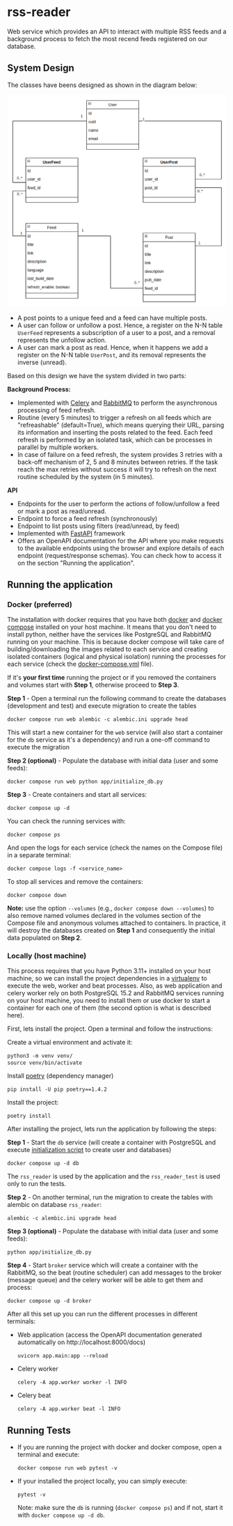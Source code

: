 # rss-reader

Web service which provides an API to interact with multiple RSS feeds and a background
process to fetch the most recend feeds registered on our database.

## System Design
The classes have beens designed as shown in the diagram below:

![Classes diagram](db_relationship_diagram.png)

- A post points to a unique feed and a feed can have multiple posts.
- A user can follow or unfollow a post. Hence, a register on the N-N table `UserFeed`
represents a subscription of a user to a post, and a removal represents the unfollow
action.
- A user can mark a post as read. Hence, when it happens we add a register on the N-N
table `UserPost`, and its removal represents the inverse (unread).

Based on this design we have the system divided in two parts:

**Background Process:**
- Implemented with [Celery](https://docs.celeryq.dev/en/stable/index.html) and [RabbitMQ](https://www.rabbitmq.com/)
  to perform the asynchronous processing of feed refresh.
- Routine (every 5 minutes) to trigger a refresh on all feeds which are "refreashable"
  (default=True), which means querying their URL, parsing 
  its information and inserting the posts related to the feed. Each feed refresh is 
  performed by an isolated task, which can be processes in parallel by multiple
  workers.
- In case of failure on a feed refresh, the system provides 3 retries with a back-off
  mechanism of 2, 5 and 8 minutes between retries. If the task reach the max retries
  without success it will try to refresh on the next routine scheduled by the system (in 5 minutes).


**API**
- Endpoints for the user to perform the actions of follow/unfollow a feed or
  mark a post as read/unread.
- Endpoint to force a feed refresh (synchronously)
- Endpoint to list posts using filters (read/unread, by feed)
- Implemented with [FastAPI](https://fastapi.tiangolo.com/) framework
- Offers an OpenAPI documentation for the API where you make requests to the available endpoints
  using the browser and explore details of each endpoint (request/response schemas).
  You can check how to access it on the section "Running the application".

## Running the application

### Docker (preferred)
The installation with docker requires that you have both [docker](https://docs.docker.com/get-started/) 
and [docker compose](https://docs.docker.com/compose/) installed on your host machine.
It means that you don't need to install python, neither have the services like
PostgreSQL and RabbitMQ running on your machine. This is because docker compose will
take care of building/downloading the images related to each service and creating
isolated containers (logical and physical isolation) running the processes for each
service (check the [docker-compose.yml](docker-compose.yml) file).

If it's **your first time** running the project or if you removed the containers
and volumes start with **Step 1**, otherwise proceed to **Step 3**.

**Step 1** - Open a terminal run the following command to create the databases
(development and test) and execute migration to create the tables
```commandline
docker compose run web alembic -c alembic.ini upgrade head 
```
This will start a new container for the `web` service (will also start a container
for the `db` service as it's a dependency) and run a one-off command to execute the 
migration

**Step 2 (optional)** - Populate the database with initial data (user and some feeds):
```commandline
docker compose run web python app/initialize_db.py
```

**Step 3** - Create containers and start all services:
```commandline
docker compose up -d
```
You can check the running services with:
```commandline
docker compose ps
```
And open the logs for each service (check the names on the Compose file)
in a separate terminal:
```commandline
docker compose logs -f <service_name> 
```
To stop all services and remove the containers:
```commandline
docker compose down
```
**Note:** use the option `--volumes` (e.g., `docker compose down --volumes`)
to also remove named volumes declared in the volumes section of the Compose file and
anonymous volumes attached to containers. In practice, it will destroy the databases
created on **Step 1** and consequently the initial data populated on **Step 2**.


### Locally (host machine)
This process requires that you have Python 3.11+ installed on your host machine, so
we can install the project dependencies in a [virtualenv](https://docs.python.org/3/library/venv.html)
to execute the web, worker and beat processes. Also, as web application and celery 
worker rely on both PostgreSQL 15.2 and RabbitMQ services running on your host machine,
you need to install them or use docker to start a container for each one of them
(the second option is what is described here).

First, lets install the project. Open a terminal and follow the instructions:

Create a virtual environment and activate it:
```commandline
python3 -m venv venv/
source venv/bin/activate
```

Install [poetry](https://python-poetry.org/docs/) (dependency manager)
```commandline
pip install -U pip poetry==1.4.2
```

Install the project:
```commandline
poetry install
```

After installing the project, lets run the application by following the steps:

**Step 1** - Start the `db` service (will create a container with PostgreSQL and execute
[initialization script](init_db.sh) to create user and databases)
```commandline
docker compose up -d db
```
The `rss_reader` is used by the application and the `rss_reader_test` is used
only to run the tests.

**Step 2** - On another terminal, run the migration to create the tables with alembic
on database `rss_reader`:
```commandline
alembic -c alembic.ini upgrade head
```

**Step 3 (optional)** - Populate the database with initial data (user and some feeds):
```commandline
python app/initialize_db.py
```

**Step 4** - Start `broker` service which will create a container with the RabbitMQ,
so the beat (routine scheduler) can add messages to the broker (message queue) and
the celery worker will be able to get them and process:
```commandline
docker compose up -d broker
```

After all this set up you can run the different processes in different terminals:
- Web application (access the OpenAPI documentation generated automatically on http://localhost:8000/docs)
    ```commandline
    uvicorn app.main:app --reload
    ```
- Celery worker
    ```commandline
    celery -A app.worker worker -l INFO
    ```
- Celery beat
    ```commandline
    celery -A app.worker beat -l INFO
    ```

## Running Tests

- If you are running the project with docker and docker compose, open a terminal and
execute:
  ```commandline
  docker compose run web pytest -v
  ```

- If your installed the project locally, you can simply execute:
  ```commandline
  pytest -v
  ```
  Note: make sure the `db` is running (`docker compose ps`) and if not, start it 
  with `docker compose up -d db`.
